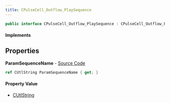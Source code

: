 ```yaml
---
title: CPulseCell_Outflow_PlaySequence
---
```


```csharp
public interface CPulseCell_Outflow_PlaySequence : CPulseCell_Outflow_PlaySceneBase, CPulseCell_BaseYieldingInflow, CPulseCell_BaseFlow, CPulseCell_Base, ISchemaClass<CPulseCell_Base>, ISchemaClass<CPulseCell_BaseFlow>, ISchemaClass<CPulseCell_BaseYieldingInflow>, ISchemaClass<CPulseCell_Outflow_PlaySceneBase>, ISchemaClass<CPulseCell_Outflow_PlaySequence>, ISchemaField, ISchemaClass, INativeHandle
```

#### Implements

## Properties

**ParamSequenceName** - [Source Code](https://github.com/swiftly-solution/swiftlys2/blob/master/managed/src/SwiftlyS2.Generated/Schemas/Interfaces/CPulseCell_Outflow_PlaySequence.cs#L16)

```csharp
ref CUtlString ParamSequenceName { get; }
```

#### Property Value

- [CUtlString](/docs/api/shared/natives/cutlstring)

